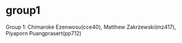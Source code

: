 # group1
Group 1: Chimaroke Ezenwosu(cce40),   Matthew Zakrzewski(mz417),    Piyaporn Puangprasert(pp712)
